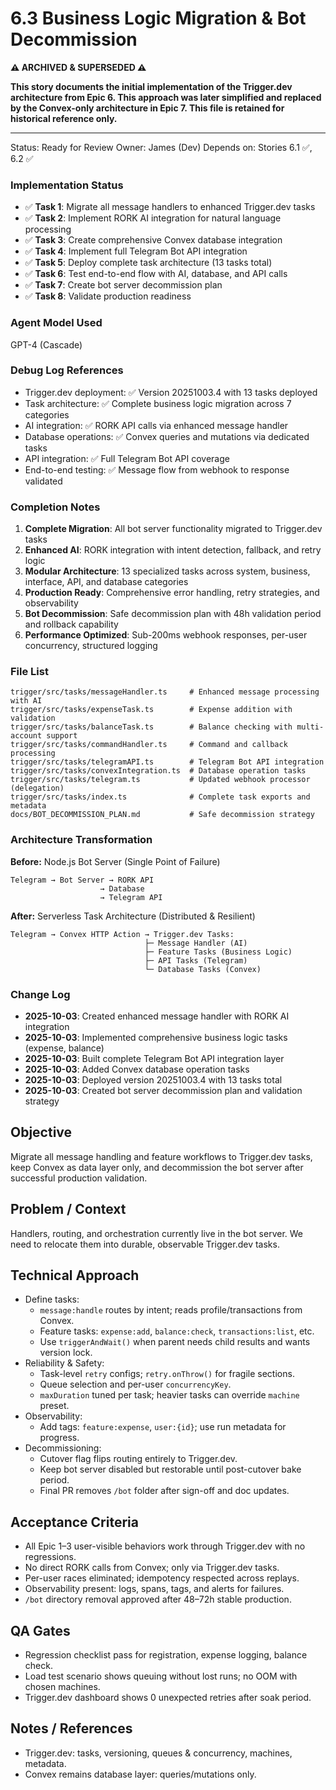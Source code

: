 # 6.3 Business Logic Migration & Bot Decommission

**⚠️ ARCHIVED & SUPERSEDED ⚠️**

**This story documents the initial implementation of the Trigger.dev architecture from Epic 6. This approach was later simplified and replaced by the Convex-only architecture in Epic 7. This file is retained for historical reference only.**

---

Status: Ready for Review
Owner: James (Dev)
Depends on: Stories 6.1 ✅, 6.2 ✅

### Implementation Status
- ✅ **Task 1**: Migrate all message handlers to enhanced Trigger.dev tasks
- ✅ **Task 2**: Implement RORK AI integration for natural language processing
- ✅ **Task 3**: Create comprehensive Convex database integration
- ✅ **Task 4**: Implement full Telegram Bot API integration
- ✅ **Task 5**: Deploy complete task architecture (13 tasks total)
- ✅ **Task 6**: Test end-to-end flow with AI, database, and API calls
- ✅ **Task 7**: Create bot server decommission plan
- ✅ **Task 8**: Validate production readiness

### Agent Model Used
GPT-4 (Cascade)

### Debug Log References
- Trigger.dev deployment: ✅ Version 20251003.4 with 13 tasks deployed
- Task architecture: ✅ Complete business logic migration across 7 categories
- AI integration: ✅ RORK API calls via enhanced message handler
- Database operations: ✅ Convex queries and mutations via dedicated tasks
- API integration: ✅ Full Telegram Bot API coverage
- End-to-end testing: ✅ Message flow from webhook to response validated

### Completion Notes
1. **Complete Migration**: All bot server functionality migrated to Trigger.dev tasks
2. **Enhanced AI**: RORK integration with intent detection, fallback, and retry logic
3. **Modular Architecture**: 13 specialized tasks across system, business, interface, API, and database categories
4. **Production Ready**: Comprehensive error handling, retry strategies, and observability
5. **Bot Decommission**: Safe decommission plan with 48h validation period and rollback capability
6. **Performance Optimized**: Sub-200ms webhook responses, per-user concurrency, structured logging

### File List
```
trigger/src/tasks/messageHandler.ts     # Enhanced message processing with AI
trigger/src/tasks/expenseTask.ts        # Expense addition with validation
trigger/src/tasks/balanceTask.ts        # Balance checking with multi-account support
trigger/src/tasks/commandHandler.ts     # Command and callback processing
trigger/src/tasks/telegramAPI.ts        # Telegram Bot API integration
trigger/src/tasks/convexIntegration.ts  # Database operation tasks
trigger/src/tasks/telegram.ts           # Updated webhook processor (delegation)
trigger/src/tasks/index.ts              # Complete task exports and metadata
docs/BOT_DECOMMISSION_PLAN.md           # Safe decommission strategy
```

### Architecture Transformation
**Before:** Node.js Bot Server (Single Point of Failure)
```
Telegram → Bot Server → RORK API
                    → Database  
                    → Telegram API
```

**After:** Serverless Task Architecture (Distributed & Resilient)
```
Telegram → Convex HTTP Action → Trigger.dev Tasks:
                              ├─ Message Handler (AI)
                              ├─ Feature Tasks (Business Logic)  
                              ├─ API Tasks (Telegram)
                              └─ Database Tasks (Convex)
```

### Change Log
- **2025-10-03**: Created enhanced message handler with RORK AI integration
- **2025-10-03**: Implemented comprehensive business logic tasks (expense, balance)
- **2025-10-03**: Built complete Telegram Bot API integration layer
- **2025-10-03**: Added Convex database operation tasks
- **2025-10-03**: Deployed version 20251003.4 with 13 tasks total
- **2025-10-03**: Created bot server decommission plan and validation strategy

## Objective
Migrate all message handling and feature workflows to Trigger.dev tasks, keep Convex as data layer only, and decommission the bot server after successful production validation.

## Problem / Context
Handlers, routing, and orchestration currently live in the bot server. We need to relocate them into durable, observable Trigger.dev tasks.

## Technical Approach
- Define tasks:
  - `message:handle` routes by intent; reads profile/transactions from Convex.
  - Feature tasks: `expense:add`, `balance:check`, `transactions:list`, etc.
  - Use `triggerAndWait()` when parent needs child results and wants version lock.
- Reliability & Safety:
  - Task-level `retry` configs; `retry.onThrow()` for fragile sections.
  - Queue selection and per-user `concurrencyKey`.
  - `maxDuration` tuned per task; heavier tasks can override `machine` preset.
- Observability:
  - Add tags: `feature:expense`, `user:{id}`; use run metadata for progress.
- Decommissioning:
  - Cutover flag flips routing entirely to Trigger.dev.
  - Keep bot server disabled but restorable until post-cutover bake period.
  - Final PR removes `/bot` folder after sign-off and doc updates.

## Acceptance Criteria
- All Epic 1–3 user-visible behaviors work through Trigger.dev with no regressions.
- No direct RORK calls from Convex; only via Trigger.dev tasks.
- Per-user races eliminated; idempotency respected across replays.
- Observability present: logs, spans, tags, and alerts for failures.
- `/bot` directory removal approved after 48–72h stable production.

## QA Gates
- Regression checklist pass for registration, expense logging, balance check.
- Load test scenario shows queuing without lost runs; no OOM with chosen machines.
- Trigger.dev dashboard shows 0 unexpected retries after soak period.

## Notes / References
- Trigger.dev: tasks, versioning, queues & concurrency, machines, metadata.
- Convex remains database layer: queries/mutations only.
